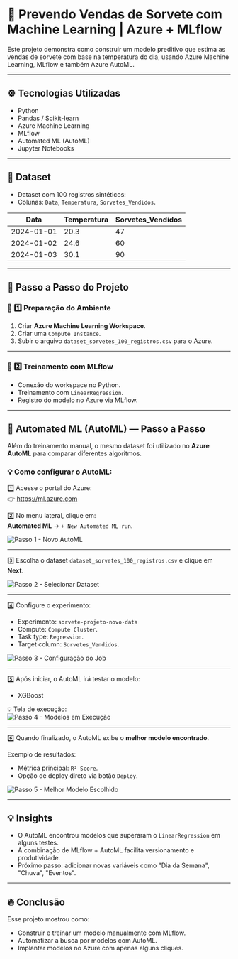 # 🍦 Prevendo Vendas de Sorvete com Machine Learning | Azure + MLflow

Este projeto demonstra como construir um modelo preditivo que estima as vendas de sorvete com base na temperatura do dia, usando Azure Machine Learning, MLflow e também Azure AutoML.

---

## ⚙️ Tecnologias Utilizadas

- Python
- Pandas / Scikit-learn
- Azure Machine Learning
- MLflow
- Automated ML (AutoML)
- Jupyter Notebooks

---

## 💾 Dataset

- Dataset com 100 registros sintéticos:
- Colunas: `Data`, `Temperatura`, `Sorvetes_Vendidos`.

| Data       | Temperatura | Sorvetes_Vendidos |
|------------|-------------|--------------------|
| 2024-01-01 | 20.3        | 47                 |
| 2024-01-02 | 24.6        | 60                 |
| 2024-01-03 | 30.1        | 90                 |

---

## 🚀 Passo a Passo do Projeto

### 🔹 1️⃣ Preparação do Ambiente

1. Criar **Azure Machine Learning Workspace**.
2. Criar uma `Compute Instance`.
3. Subir o arquivo `dataset_sorvetes_100_registros.csv` para o Azure.

---

### 🔹 2️⃣ Treinamento com MLflow

- Conexão do workspace no Python.
- Treinamento com `LinearRegression`.
- Registro do modelo no Azure via MLflow.

---

## 🤖 Automated ML (AutoML) — Passo a Passo

Além do treinamento manual, o mesmo dataset foi utilizado no **Azure AutoML** para comparar diferentes algoritmos.

### 💡 Como configurar o AutoML:

1️⃣ Acesse o portal do Azure:  
👉 https://ml.azure.com

2️⃣ No menu lateral, clique em:  
**Automated ML** → `+ New Automated ML run`.

![Passo 1 - Novo AutoML](https://workspaceproje8557981900.blob.core.windows.net/imagens-sorvete/novoJob.png)

---

3️⃣ Escolha o dataset `dataset_sorvetes_100_registros.csv` e clique em **Next**.

![Passo 2 - Selecionar Dataset](https://workspaceproje8557981900.blob.core.windows.net/imagens-sorvete/dataSet.png)

---

4️⃣ Configure o experimento:
- Experimento: `sorvete-projeto-novo-data`
- Compute: `Compute Cluster`.
- Task type: `Regression`.
- Target column: `Sorvetes_Vendidos`.

![Passo 3 - Configuração do Job](https://workspaceproje8557981900.blob.core.windows.net/imagens-sorvete/trainingJob.png)

---

5️⃣ Após iniciar, o AutoML irá testar o modelo:  
- XGBoost

💡 Tela de execução:  
![Passo 4 - Modelos em Execução](https://workspaceproje8557981900.blob.core.windows.net/imagens-sorvete/autoMLOverwied.png)

---

6️⃣ Quando finalizado, o AutoML exibe o **melhor modelo encontrado**.

Exemplo de resultados:  
- Métrica principal: `R² Score`.
- Opção de deploy direto via botão `Deploy`.

![Passo 5 - Melhor Modelo Escolhido](https://workspaceproje8557981900.blob.core.windows.net/imagens-sorvete/melhorModelo.png)

---

## 💡 Insights

- O AutoML encontrou modelos que superaram o `LinearRegression` em alguns testes.
- A combinação de MLflow + AutoML facilita versionamento e produtividade.
- Próximo passo: adicionar novas variáveis como "Dia da Semana", "Chuva", "Eventos".

---

## 🔥 Conclusão

Esse projeto mostrou como:
- Construir e treinar um modelo manualmente com MLflow.
- Automatizar a busca por modelos com AutoML.
- Implantar modelos no Azure com apenas alguns cliques.
